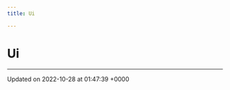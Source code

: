 ```yaml
---
title: Ui

---
```


# Ui








-------------------------------

Updated on 2022-10-28 at 01:47:39 +0000